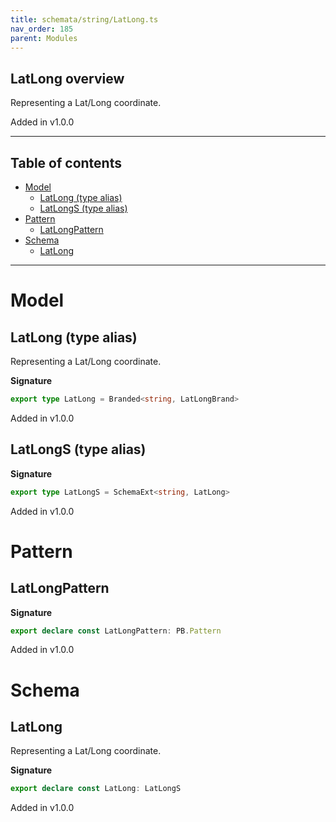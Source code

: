 ```yaml
---
title: schemata/string/LatLong.ts
nav_order: 185
parent: Modules
---
```


## LatLong overview

Representing a Lat/Long coordinate.

Added in v1.0.0

---

<h2 class="text-delta">Table of contents</h2>

- [Model](#model)
  - [LatLong (type alias)](#latlong-type-alias)
  - [LatLongS (type alias)](#latlongs-type-alias)
- [Pattern](#pattern)
  - [LatLongPattern](#latlongpattern)
- [Schema](#schema)
  - [LatLong](#latlong)

---

# Model

## LatLong (type alias)

Representing a Lat/Long coordinate.

**Signature**

```ts
export type LatLong = Branded<string, LatLongBrand>
```

Added in v1.0.0

## LatLongS (type alias)

**Signature**

```ts
export type LatLongS = SchemaExt<string, LatLong>
```

Added in v1.0.0

# Pattern

## LatLongPattern

**Signature**

```ts
export declare const LatLongPattern: PB.Pattern
```

Added in v1.0.0

# Schema

## LatLong

Representing a Lat/Long coordinate.

**Signature**

```ts
export declare const LatLong: LatLongS
```

Added in v1.0.0
